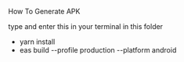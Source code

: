 How To Generate APK

type and enter this in your terminal in this folder
- yarn install
- eas build --profile production --platform android